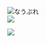 ![なうぷれ](https://spotify-recently-played-readme.vercel.app/api?user=31kecyhbgy6mf3dqsnt6d7xhcq3y&count=10)  
![](http://github-profile-summary-cards.vercel.app/api/cards/productive-time?username=Sigumaa&theme=2077&utcOffset=9)
  
[![](https://visitcount.itsvg.in/api?id=SHIYUI&label=Profile%20Views&pretty=true)](https://visitcount.itsvg.in)  
